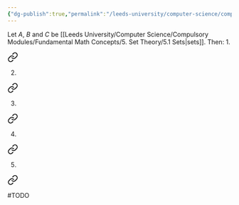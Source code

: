 ```yaml
---
{"dg-publish":true,"permalink":"/leeds-university/computer-science/compulsory-modules/fundamental-math-concepts/5-set-theory/theorems/theorem-5-22-laws-of-intersections-and-unions/theorem-5-22-laws-of-intersections-and-unions/","tags":["Theorem"]}
---
```


Let $A$, $B$ and $C$ be [[Leeds University/Computer Science/Compulsory Modules/Fundamental Math Concepts/5. Set Theory/5.1 Sets\|sets]]. Then:
1. 
<div class="transclusion internal-embed is-loaded"><a class="markdown-embed-link" href="/leeds-university/computer-science/compulsory-modules/fundamental-math-concepts/5-set-theory/theorems/theorem-5-22-laws-of-intersections-and-unions/idempotent-laws/" aria-label="Open link"><svg xmlns="http://www.w3.org/2000/svg" width="24" height="24" viewBox="0 0 24 24" fill="none" stroke="currentColor" stroke-width="2" stroke-linecap="round" stroke-linejoin="round" class="svg-icon lucide-link"><path d="M10 13a5 5 0 0 0 7.54.54l3-3a5 5 0 0 0-7.07-7.07l-1.72 1.71"></path><path d="M14 11a5 5 0 0 0-7.54-.54l-3 3a5 5 0 0 0 7.07 7.07l1.71-1.71"></path></svg></a><div class="markdown-embed">






</div></div>

2. 
<div class="transclusion internal-embed is-loaded"><a class="markdown-embed-link" href="/leeds-university/computer-science/compulsory-modules/fundamental-math-concepts/5-set-theory/theorems/theorem-5-22-laws-of-intersections-and-unions/commutative-laws/" aria-label="Open link"><svg xmlns="http://www.w3.org/2000/svg" width="24" height="24" viewBox="0 0 24 24" fill="none" stroke="currentColor" stroke-width="2" stroke-linecap="round" stroke-linejoin="round" class="svg-icon lucide-link"><path d="M10 13a5 5 0 0 0 7.54.54l3-3a5 5 0 0 0-7.07-7.07l-1.72 1.71"></path><path d="M14 11a5 5 0 0 0-7.54-.54l-3 3a5 5 0 0 0 7.07 7.07l1.71-1.71"></path></svg></a><div class="markdown-embed">






</div></div>

3. 
<div class="transclusion internal-embed is-loaded"><a class="markdown-embed-link" href="/leeds-university/computer-science/compulsory-modules/fundamental-math-concepts/5-set-theory/theorems/theorem-5-22-laws-of-intersections-and-unions/associative-laws/" aria-label="Open link"><svg xmlns="http://www.w3.org/2000/svg" width="24" height="24" viewBox="0 0 24 24" fill="none" stroke="currentColor" stroke-width="2" stroke-linecap="round" stroke-linejoin="round" class="svg-icon lucide-link"><path d="M10 13a5 5 0 0 0 7.54.54l3-3a5 5 0 0 0-7.07-7.07l-1.72 1.71"></path><path d="M14 11a5 5 0 0 0-7.54-.54l-3 3a5 5 0 0 0 7.07 7.07l1.71-1.71"></path></svg></a><div class="markdown-embed">






</div></div>

4. 
<div class="transclusion internal-embed is-loaded"><a class="markdown-embed-link" href="/leeds-university/computer-science/compulsory-modules/fundamental-math-concepts/5-set-theory/theorems/theorem-5-22-laws-of-intersections-and-unions/absorption-laws/" aria-label="Open link"><svg xmlns="http://www.w3.org/2000/svg" width="24" height="24" viewBox="0 0 24 24" fill="none" stroke="currentColor" stroke-width="2" stroke-linecap="round" stroke-linejoin="round" class="svg-icon lucide-link"><path d="M10 13a5 5 0 0 0 7.54.54l3-3a5 5 0 0 0-7.07-7.07l-1.72 1.71"></path><path d="M14 11a5 5 0 0 0-7.54-.54l-3 3a5 5 0 0 0 7.07 7.07l1.71-1.71"></path></svg></a><div class="markdown-embed">






</div></div>

5. 
<div class="transclusion internal-embed is-loaded"><a class="markdown-embed-link" href="/leeds-university/computer-science/compulsory-modules/fundamental-math-concepts/5-set-theory/theorems/theorem-5-22-laws-of-intersections-and-unions/distributive-laws/" aria-label="Open link"><svg xmlns="http://www.w3.org/2000/svg" width="24" height="24" viewBox="0 0 24 24" fill="none" stroke="currentColor" stroke-width="2" stroke-linecap="round" stroke-linejoin="round" class="svg-icon lucide-link"><path d="M10 13a5 5 0 0 0 7.54.54l3-3a5 5 0 0 0-7.07-7.07l-1.72 1.71"></path><path d="M14 11a5 5 0 0 0-7.54-.54l-3 3a5 5 0 0 0 7.07 7.07l1.71-1.71"></path></svg></a><div class="markdown-embed">






</div></div>

#TODO 
